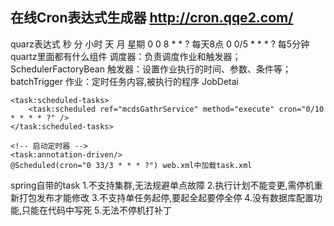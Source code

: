 在线Cron表达式生成器    http://cron.qqe2.com/
--------------------------------------------------------------------------------------
quarz表达式 秒 分 小时 天 月 星期  0 0 8 * * ? 每天8点 0 0/5 * * * ? 每5分钟
quartz里面都有什么组件
调度器：负责调度作业和触发器； SchedulerFactoryBean
触发器：设置作业执行的时间、参数、条件等；batchTrigger
作业：定时任务内容,被执行的程序 JobDetai
```
<task:scheduled-tasks>
    <task:scheduled ref="mcdsGathrService" method="execute" cron="0/10 * * * * ?" />
</task:scheduled-tasks>

<!-- 启动定时器 -->
<task:annotation-driven/>
@Scheduled(cron="0 33/3 * * * ?") web.xml中加载task.xml
```
spring自带的task
1.不支持集群,无法规避单点故障
2.执行计划不能变更,需停机重新打包发布才能修改
3.不支持单任务起停,要起全起要停全停
4.没有数据库配置功能,只能在代码中写死
5.无法不停机打补丁
